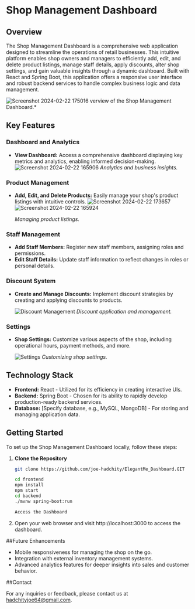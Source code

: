 # Shop Management Dashboard

## Overview

The Shop Management Dashboard is a comprehensive web application designed to streamline the operations of retail businesses. This intuitive platform enables shop owners and managers to efficiently add, edit, and delete product listings, manage staff details, apply discounts, alter shop settings, and gain valuable insights through a dynamic dashboard. Built with React and Spring Boot, this application offers a responsive user interface and robust backend services to handle complex business logic and data management.

![Screenshot 2024-02-22 175016](https://github.com/joe-hadchity/ElegantMe_Dashboard/assets/105626252/1dae6e65-71bc-457d-ae03-ab81942b63b6)
verview of the Shop Management Dashboard.*

## Key Features

### Dashboard and Analytics
- **View Dashboard:** Access a comprehensive dashboard displaying key metrics and analytics, enabling informed decision-making.
  ![Screenshot 2024-02-22 165906](https://github.com/joe-hadchity/ElegantMe_Dashboard/assets/105626252/970cc461-1ea0-4e8d-a203-772501481965)
  *Analytics and business insights.*

### Product Management
- **Add, Edit, and Delete Products:** Easily manage your shop's product listings with intuitive controls.
  ![Screenshot 2024-02-22 173657](https://github.com/joe-hadchity/ElegantMe_Dashboard/assets/105626252/0032d855-95e5-4be1-9cea-35f59486e274)![Screenshot 2024-02-22 165924](https://github.com/joe-hadchity/ElegantMe_Dashboard/assets/105626252/d473c4c2-2446-4817-9007-4663550a97f8)

  *Managing product listings.*

### Staff Management
- **Add Staff Members:** Register new staff members, assigning roles and permissions.
- **Edit Staff Details:** Update staff information to reflect changes in roles or personal details.
  

### Discount System
- **Create and Manage Discounts:** Implement discount strategies by creating and applying discounts to products.
  
  ![Discount Management](path/to/discount_management_screenshot.jpg)
  *Discount application and management.*

### Settings
- **Shop Settings:** Customize various aspects of the shop, including operational hours, payment methods, and more.
  
  ![Settings](path/to/settings_screenshot.jpg)
  *Customizing shop settings.*


## Technology Stack

- **Frontend:** React - Utilized for its efficiency in creating interactive UIs.
- **Backend:** Spring Boot - Chosen for its ability to rapidly develop production-ready backend services.
- **Database:** [Specify database, e.g., MySQL, MongoDB] - For storing and managing application data.

## Getting Started

To set up the Shop Management Dashboard locally, follow these steps:

1. **Clone the Repository**
   ```bash
   git clone https://github.com/joe-hadchity/ElegantMe_Dashboard.GIT

   cd frontend
   npm install
   npm start
   cd backend
   ./mvnw spring-boot:run

   Access the Dashboard
2. Open your web browser and visit http://localhost:3000 to access the dashboard.

##Future Enhancements

- Mobile responsiveness for managing the shop on the go.
- Integration with external inventory management systems.
- Advanced analytics features for deeper insights into sales and customer behavior.

##Contact

For any inquiries or feedback, please contact us at hadchityjoe64@gmail.com.
